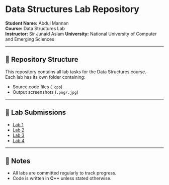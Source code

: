# Data Structures Lab Repository

**Student Name:** Abdul Mannan  
**Course:** Data Structures Lab  
**Instructor:** Sir Junaid Aslam
**University:** National University of Computer and Emerging Sciences  

---

## 📂 Repository Structure
This repository contains all lab tasks for the Data Structures course.  
Each lab has its own folder containing:
- Source code files (`.cpp`)
- Output screenshots (`.png/.jpg`)

---

## 🔗 Lab Submissions

- [Lab 1](./Lab1)   
- [Lab 2](./Lab2)
- [Lab 3](./Lab3)
- [Lab 4](./Lab4)
  


---

## 📝 Notes
- All labs are committed regularly to track progress.  
- Code is written in **C++** unless stated otherwise.  
